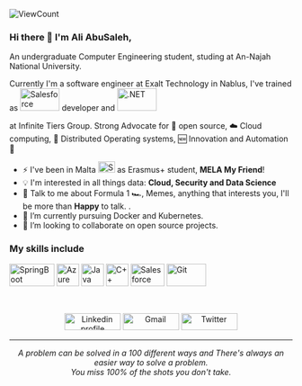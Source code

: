<!-- ### Hi there 👋 -->

<!--
**aliabusaleh/aliabusaleh** is a ✨ _special_ ✨ repository because its `README.md` (this file) appears on your GitHub profile.

Here are some ideas to get you started:

- 🔭 I’m currently working on ...
- 🌱 I’m currently learning ...
- 👯 I’m looking to collaborate on ...
- 🤔 I’m looking for help with ...
- 💬 Ask me about ...
- 📫 How to reach me: ...
- 😄 Pronouns: ...
- ⚡ Fun fact: ...
-->
![ViewCount](https://views.whatilearened.today/views/github/aliabusaleh/Thomas-George-T.svg?cache=remove)

### Hi there 👋 I'm Ali AbuSaleh,

An undergraduate Computer Engineering student, studing at An-Najah National University. 

Currently I'm a software engineer at Exalt Technology in Nablus, I've trained as <img title="Salesforce" src="https://seeklogo.com/images/S/salesforce-logo-F6B237ABDC-seeklogo.com.png" width="70" height="40"> developer 
and <img title=".NET" src="https://seeklogo.com/images/1/net-logo-681E247422-seeklogo.com.png" width="70" height="40">

at Infinite Tiers Group. Strong Advocate for 📜 open source, :cloud: Cloud computing, 🚀 Distributed Operating systems, :new: Innovation and Automation :robot:
- ⚡  I've been in  Malta <img title="SpringBoot" src="https://www.corporategiftsmalta.com/wp-content/uploads/2017/06/flag-malta.png" width="30" height="20" /> as Erasmus+  student,  **MELA My Friend**!
- :bulb: I'm interested in all things data: **Cloud, Security and Data Science**
- 💬 Talk to me about Formula 1 :racing_car:, Memes, anything that interests you, I'll be more than **Happy** to talk. .
- 🌱 I’m currently pursuing Docker and Kubernetes.
- 👯 I’m looking to collaborate on open source projects.


### My skills include

<p align="left">
	<img title="SpringBoot" src="https://i2.wp.com/www.thecuriousdev.org/wp-content/uploads/2017/12/spring-boot-logo.png?fit=600%2C315&ssl=1" width="80" height="40" />
	<img title="Azure" src="https://www.gci.support/wp-content/uploads/2020/04/Microsoft-Azure.png" width="40" height="40" />
	<img title="Java" src="https://upload.wikimedia.org/wikipedia/en/3/30/Java_programming_language_logo.svg" width="40" height="40" />
	<img title="C++" src="https://upload.wikimedia.org/wikipedia/commons/1/18/ISO_C%2B%2B_Logo.svg" width="40" height="40" />
	<img title="Salesforce" src="https://seeklogo.com/images/S/salesforce-logo-F6B237ABDC-seeklogo.com.png" width="60" height="40" />
	<img title="Git" src="https://raw.githubusercontent.com/Thomas-George-T/Thomas-George-T/master/assets/git.svg" width="70" height="40" />
</p>

   
<br>
<p align="center">
    <a href="https://www.linkedin.com/in/alighabusaleh/"><img alt="Linkedin profile" title="Linkedin" src="https://raw.githubusercontent.com/Thomas-George-T/Thomas-George-T/master/assets/linkedin.svg" width="100" height="30" /></a>
    <a href="mailto:alighabusaleh@gmail.com"><img alt="Gmail" src="https://raw.githubusercontent.com/Thomas-George-T/Thomas-George-T/master/assets/google-gmail.svg" title="Email" width="100" height="30" /></a>
    <a href="https://twitter.com/aliabusaleh"><img alt="Twitter" src="https://raw.githubusercontent.com/Thomas-George-T/Thomas-George-T/master/assets/twitter.svg" title="Twitter" width="100" height="30" /></a>
</p>
<hr \>
<p align="center">
   <i>A problem can be solved in a 100 different ways and There's always an easier way to solve a problem.</i>
   <br>
   <i>You miss 100% of the shots you don't take.</i>
</p>       
 
 
